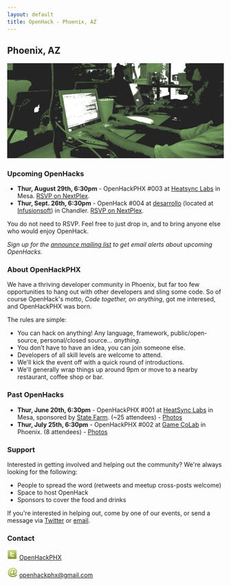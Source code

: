 ```yaml
---
layout: default
title: OpenHack - Phoenix, AZ
---
```


## Phoenix, AZ

![Phoenix](/phoenix/header.jpg)

### Upcoming OpenHacks

- **Thur, August 29th, 6:30pm** - OpenHackPHX #003 at [Heatsync Labs](http://www.heatsynclabs.org/) in Mesa. [RSVP on NextPlex](http://nextplex.com/phoenix-az/calendar/events/8959-openhack-003).
- **Thur, Sept. 26th, 6:30pm** - OpenHack #004 at [desarrollo](http://i04545.wix.com/desarrollo#!about-us/cx7b) (located at [Infusionsoft](http://www.infusionsoft.com/contact)) in Chandler. [RSVP on NextPlex](http://nextplex.com/phoenix-az/calendar/events/9366-openhack-004).

You do not need to RSVP. Feel free to just drop in, and to bring anyone else who would enjoy OpenHack.

*Sign up for the [announce mailing list](http://eepurl.com/BkGf9) to get email alerts about upcoming OpenHacks.*

### About OpenHackPHX

We have a thriving developer community in Phoenix, but far too few opportunities to hang out with other developers and sling some code. So of course OpenHack's motto, *Code together, on anything*, got me interesed, and OpenHackPHX was born.

The rules are simple:

- You can hack on anything! Any language, framework, public/open-source, personal/closed source... *anything*.
- You don’t have to have an idea, you can join someone else.
- Developers of all skill levels are welcome to attend.
- We'll kick the event off with a quick round of introductions.
- We'll generally wrap things up around 9pm or move to a nearby restaurant, coffee shop or bar.

### Past OpenHacks

- **Thur, June 20th, 6:30pm** - OpenHackPHX #001 at [HeatSync Labs](http://www.heatsynclabs.org/) in Mesa, sponsored by [State Farm](https://www.statefarm.com/). (~25 attendees) - [Photos](http://www.flickr.com/photos/openhackphx/sets/72157634262712091/)
- **Thur, July 25th, 6:30pm** - OpenHackPHX #002 at [Game CoLab](http://gamecolab.org/) in Phoenix. (8 attendees) - [Photos](http://www.flickr.com/photos/openhackphx/sets/72157634799048653/)

### Support

Interested in getting involved and helping out the community? We're always looking for the following:

- People to spread the word (retweets and meetup cross-posts welcome)
- Space to host OpenHack
- Sponsors to cover the food and drinks

If you're interested in helping out, come by one of our events, or send a message via [Twitter](https://twitter.com/OpenHackPHX) or [email](mailto:openhackphx@gmail.com).

### Contact

![Twitter](/phoenix/twitter.png) [OpenHackPHX](https://twitter.com/OpenHackPHX)

![Email](/phoenix/email.png) [openhackphx@gmail.com](mailto:openhackphx@gmail.com)
